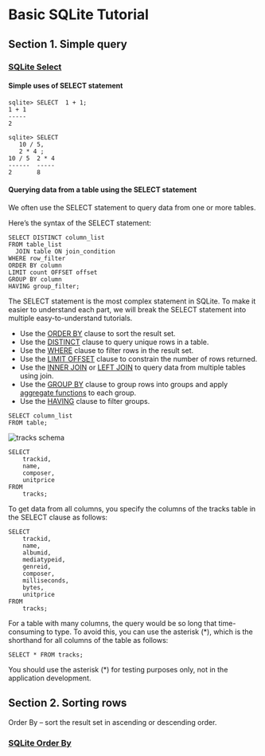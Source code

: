 # Basic SQLite Tutorial

## Section 1. Simple query

### [SQLite Select](https://www.sqlitetutorial.net/sqlite-select/)

#### Simple uses of SELECT statement

```
sqlite> SELECT  1 + 1;
1 + 1
-----
2 
```

```
sqlite> SELECT 
   10 / 5, 
   2 * 4 ;
10 / 5  2 * 4
------  -----
2       8 
```

#### Querying data from a table using the SELECT statement

We often use the SELECT statement to query data from one or more tables.

Here’s the syntax of the SELECT statement:

```
SELECT DISTINCT column_list
FROM table_list
  JOIN table ON join_condition
WHERE row_filter
ORDER BY column
LIMIT count OFFSET offset
GROUP BY column
HAVING group_filter;
```

The SELECT statement is the most complex statement in SQLite. To make it easier to understand each part, we will break the SELECT statement into multiple easy-to-understand tutorials.

* Use the [ORDER BY](https://www.sqlitetutorial.net/sqlite-order-by/) clause to sort the result set.
* Use the [DISTINCT](https://www.sqlitetutorial.net/sqlite-distinct/) clause to query unique rows in a table.
* Use the [WHERE](https://www.sqlitetutorial.net/sqlite-where/) clause to filter rows in the result set.
* Use the [LIMIT OFFSET](https://www.sqlitetutorial.net/sqlite-limit/) clause to constrain the number of rows returned.
* Use the [INNER JOIN](https://www.sqlitetutorial.net/sqlite-inner-join/) or [LEFT JOIN](https://www.sqlitetutorial.net/sqlite-left-join/) to query data from multiple tables using join.
* Use the [GROUP BY](https://www.sqlitetutorial.net/sqlite-group-by/) clause to group rows into groups and apply [aggregate functions](https://www.sqlitetutorial.net/sqlite-aggregate-functions/) to each group.
* Use the [HAVING](https://www.sqlitetutorial.net/sqlite-having/) clause to filter groups.

```
SELECT column_list
FROM table;
```

![tracks schema](https://www.sqlitetutorial.net/wp-content/uploads/2018/11/tracks.png)

```
SELECT
	trackid,
	name,
	composer,
	unitprice
FROM
	tracks;
```

To get data from all columns, you specify the columns of the tracks table in the SELECT clause as follows:

```
SELECT
	trackid,
	name,
	albumid,
	mediatypeid,
	genreid,
	composer,
	milliseconds,
	bytes,
	unitprice
FROM
	tracks;
```

For a table with many columns, the query would be so long that time-consuming to type. To avoid this, you can use the asterisk (*), which is the shorthand for all columns of the table as follows:

`SELECT * FROM tracks;`

You should use the asterisk (*) for testing purposes only, not in the application development.

## Section 2. Sorting rows

Order By – sort the result set in ascending or descending order.

### [SQLite Order By]()